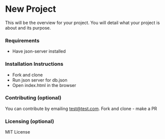 # New Project
This will be the overview for your project. You will detail what your project is about and its purpose.

### Requirements
* Have json-server installed

### Installation Instructions
* Fork and clone
* Run json server for db.json
* Open index.html in the browser

### Contributing (optional)
You can contribute by emailing test@test.com. Fork and clone - make a PR

### Licensing (optional)
MIT License